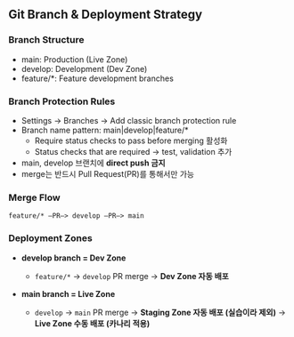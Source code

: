 ## Git Branch & Deployment Strategy

### Branch Structure

- main: Production (Live Zone)
- develop: Development (Dev Zone)
- feature/*: Feature development branches

### Branch Protection Rules

- Settings -> Branches -> Add classic branch protection rule
- Branch name pattern: main|develop|feature/*
    - Require status checks to pass before merging 활성화
    - Status checks that are required -> test, validation 추가
- main, develop 브랜치에 **direct push 금지**
- merge는 반드시 Pull Request(PR)를 통해서만 가능

### Merge Flow

```text
feature/* —PR—> develop —PR—> main
```

### Deployment Zones

- **develop branch = Dev Zone**
    - `feature/*` → `develop` PR merge → **Dev Zone 자동 배포**

- **main branch = Live Zone**
    - `develop` → `main` PR merge → **Staging Zone 자동 배포 (실습이라 제외)** → **Live Zone 수동 배포 (카나리 적용)** 
